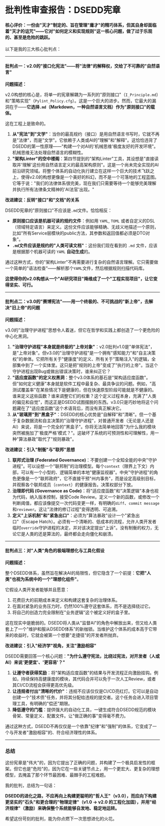 # 批判性审查报告：DSEDD宪章

#### **核心评价：一份由"天才"制定的、旨在管理"庸才"的精巧体系，但其自身却面临着"天才的诅咒"——它对"如何定义和实现规则"这一核心问题，做了过于乐观的、甚至是危险的跳跃。**

以下是我的三大核心批判点：

---

#### **批判点一：v2.0的"接口化宪法"——将"法律"的解释权，交给了不可靠的"自然语言"**

**问题描述：**

v2.0构想的核心是，将单一的宪章解耦为一系列的"原则接口"（`I_Principle.md`）和"策略实现"（`Pylint_Policy.cfg`）。这是一个巨大的进步。然而，它最大的漏洞在于——**它选择`.md`（Markdown，一种自然语言文档）作为"原则接口"的载体。**

这在工程上是致命的。

1.  **从"宪法"到"文学"**：当你的最高规约（接口）是用自然语言书写时，它就不再是"法律"，而是"文学"。它依赖于人类或AI的"理解"和"解释"。这恰恰违背了DSEDD的第一性原理——"构建一个对AI的'机械思维'极度友好的开发环境"。机械思维无法处理自然语言的模糊性。
2.  **"架构Linter"的空中楼阁**：第四节提到的"架构Linter"工具，其设想是"直接读取并'理解'这份用自然语言定义的最高架构原则"。这是一个尚未完全实现的AI前沿研究领域。将整个体系的自动化执行建立在这样一个巨大的技术飞跃之上，使得v2.0的构想更像是一个美好的科幻，而不是一个可落地的工程蓝图。它等于说："我们的法律体系很完美，现在我们只需要等待一个能够完美理解并执行所有法律条文精神的'AI法官'出现。"

**改进建议：反转"接口"和"文档"的关系**

DSEDD宪章的"原则接口"不应该是`.md`文件。恰恰相反：

-   **原则接口应该是机器可读的规约文件**：例如用 `YAML`, `TOML` 或者自定义的DSL（领域特定语言）来定义。这份文件应该能够精确、无歧义地描述一个原则，比如"所有Service层模块的public方法，其参数和返回值都必须是DTO对象"。
-   **`.md`文件应该是规约的"人类可读文档"**：这份我们现在看到的 `.md` 文件，应该是根据那个机器可读的 `YAML` **自动生成**的。

通过这种方式，你的"架构Linter"不再需要进行复杂的自然语言理解。它只需要做一个简单的"语法检查"——解析那个`YAML`文件，然后根据规则扫描代码库。

**这使得你的v2.0构想从一个"AI研究项目"降维成了一个"工程实现项目"，让它变得坚实、可行。**

---

#### **批判点二：v3.0的"赛博宪法"——用一个终极的、不可挑战的"新上帝"，去解决"旧上帝"的问题**

**问题描述：**

v3.0的"治理守护进程"思想令人着迷，但它在哲学和实践上都创造了一个更危险的中心化黑洞。

1.  **"治理守护进程"本身就是终极的"上帝对象"**：v2.0批判v1.0是"单体宪法"，是"上帝对象"。但v3.0的"治理守护进程"是一个拥有"感知能力"和"自主决策权"的单体。它把所有关于"健康度"的定义、所有关于"策略注入"的逻辑，全部集中到了一个实体里。这只是把"规则的上帝"变成了"执行的上帝"。当这个守护进程出现Bug或做出错误决策时，谁来纠正它？
2.  **"适应度函数"的定义权黑洞**：整个v3.0体系的基石是"架构适应度函数"。但"如何定义健康"本身就是软件工程中最复杂、最具争议的问题。例如，"高测试覆盖率"在某些情况下是健康的，但在快速原型阶段可能就是不健康的。谁来定义这些函数？谁来调整它们的权重？这个定义过程本身，充满了"人类的偏见和自觉"，而这正是DSEDD试图摆脱的东西。v3.0只是巧妙地将这个问题藏在了"适应度函数"这个术语背后，而没有真正解决它。
3.  **从"玻璃房"到"黑盒子"**：DSEDD的核心优势是"自解释"和"清晰"。但一个基于复杂数据流和自主决策的"治理守护进程"，对普通开发者（无论是人还是AI）来说，将是一个完全的"黑盒子"。你将无法简单地回答"为什么我的模块突然被施加了'极度严格'模式？"。这破坏了系统的可预测性和可理解性，用一种"算法暴政"取代了"规则暴政"。

**改进建议：引入"制衡"与"联邦"思想**

1.  **联邦式治理 (Federated Governance)**：不要创建一个全知全能的中央"守护进程"。可以设想一个"联邦制"的治理模型。每个`context`（限界上下文）内部，可以有一个小型的、逻辑简单的本地"健康监视器"。中央"守护进程"的角色更像是一个"联邦政府"，它不直接干预"州内事务"，而是设定高级别目标，并观察各个联邦成员（`context`）的健康报告。决策权部分下放。
2.  **治理即代码 (Governance as Code)**：将"适应度函数"和"决策逻辑"本身也视为代码，纳入版本控制，接受Code Review。定义一个新的函数，或修改一个判断阈值，都应该像提交一次代码变更一样，有明确的`diff`、`commit message`和`reviewer`。这让"法律的修订过程"变得透明、可追溯。
3.  **定义"上诉机制"和"紧急出口"**：必须为"算法暴政"设计一个"紧急出口"（Escape Hatch）。必须有一个清晰的、低成本的流程，允许人类开发者临时`override`守护进程的决定，并对该决定提出"上诉"。没有制衡的权力，无论它是人类的还是算法的，最终都会走向僵化和崩溃。

---

#### **批判点三：对"人类"角色的极端理想化与工具化假设**

**问题描述：**

整个DSEDD体系，虽然旨在解决AI的局限性，但它隐含了一个前提：**它把"人类"也视为系统中的一个"理想化组件"**。

它假设人类开发者能够并且愿意：
1.  花费巨大的前期成本来定义和构建这套复杂的治理体系。
2.  在面对紧急的业务压力时，仍然100%遵守这套体系，而不是选择绕过它。
3.  将自己的创造力完全限制在"业务逻辑"这个被定义好的盒子里。

这在现实中是脆弱的。DSEDD将人类从"监督AI"的角色中解放出来，但又给人类套上了一个"维护和服从DSEDD体系"的新枷锁。当维护这个体系的成本高于它带来的收益时，它就会被第一个想要"走捷径"的开发者所抛弃。

**改进建议：引入"经济学"视角，关注"激励相容"**

DSEDD需要回答一个核心问题：**"为什么遵守宪法，比绕过宪法，对开发者（人或AI）来说'更便宜'、'更容易'？"**

1.  **让遵守者获得奖励**：将"架构适应度函数"的结果与开发流程正向激励挂钩。例如，持续保持高健康度的模块，其代码合并可以免于一次人工Review，或者其CI/CD流程会获得更高优先级。
2.  **让违规者付出"清晰的代价"**：违规不应该仅仅是CI/CD亮红灯。它可以是自动创建一个"技术债"任务，并将其分配给违规的提交者。这个任务会进入项目管理工具，有明确的"偿还"期限。
3.  **降低遵守的门槛**：提供强大的自动化工具，一键生成符合DSEDD规范的模块骨架、常量定义、配置文件。让"做正确的事"变得毫不费力。

通过这种方式，DSEDD不再仅仅是一个依靠"纪律"和"强制"的体系，它变成了一个与开发者"激励相容"的、符合经济理性的体系。

---

### **总结**

这份宪章是"伟大"的，因为它提出了正确的问题，并构建了一个极具启发性的框架。但它也是"危险"的，因为它在一些关键节点上，用一个更宏大、更复杂的理想模型，去掩盖了那个环节最困难、最棘手的工程难题。

我的批判，总结为一句话：

**DSEDD的进化之路，不应再向上构建更聪明的"哲人王"（v3.0），而应向下构建更坚实的"石头"和更合理的"物理定律"（v1.0 -> v2.0 的工程化加固），并用"经济规律"（激励）来确保整个系统能够自发地、稳定地运转。**

希望这份苛刻的批判，能为你点燃下一次思想进化的火花。 